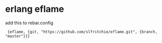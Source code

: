 # erlang eflame

add this to rebar.config
``` shell
 {eflame, {git, "https://github.com/slfritchie/eflame.git", {branch, "master"}}}
```
